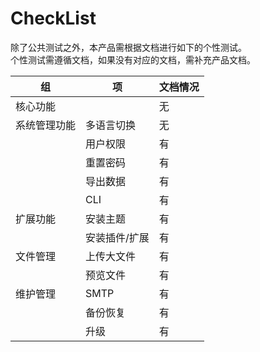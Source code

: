 # CheckList

除了公共测试之外，本产品需根据文档进行如下的个性测试。  
个性测试需遵循文档，如果没有对应的文档，需补充产品文档。

| 组           | 项            | 文档情况 |
| ------------ | ------------- | -------- |
| 核心功能     |               | 无       |
| 系统管理功能 | 多语言切换    | 无       |
|              | 用户权限      | 有       |
|              | 重置密码      | 有       |
|              | 导出数据      | 有       |
|              | CLI           | 有       |
| 扩展功能     | 安装主题      | 有       |
|              | 安装插件/扩展 | 有       |
| 文件管理     | 上传大文件    | 有       |
|              | 预览文件      | 有       |
| 维护管理     | SMTP          | 有       |
|              | 备份恢复      | 有       |
|              | 升级          | 有       |
